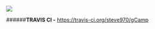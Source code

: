 ![](https://travis-ci.org/steve970/gCamp.svg)

######**TRAVIS CI -**  https://travis-ci.org/steve970/gCamp
